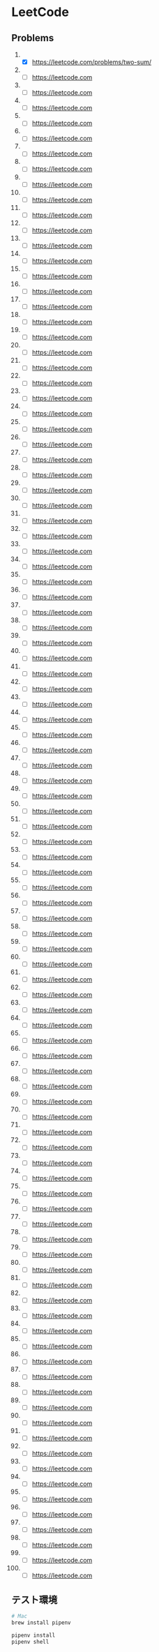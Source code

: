 # LeetCode

## Problems

1. 
    - [x] https://leetcode.com/problems/two-sum/
1. 
    - [ ] https://leetcode.com
1. 
    - [ ] https://leetcode.com
1. 
    - [ ] https://leetcode.com
1. 
    - [ ] https://leetcode.com
1. 
    - [ ] https://leetcode.com
1. 
    - [ ] https://leetcode.com
1. 
    - [ ] https://leetcode.com
1. 
    - [ ] https://leetcode.com
1. 
    - [ ] https://leetcode.com
1. 
    - [ ] https://leetcode.com
1. 
    - [ ] https://leetcode.com
1. 
    - [ ] https://leetcode.com
1. 
    - [ ] https://leetcode.com
1. 
    - [ ] https://leetcode.com
1. 
    - [ ] https://leetcode.com
1. 
    - [ ] https://leetcode.com
1. 
    - [ ] https://leetcode.com
1. 
    - [ ] https://leetcode.com
1. 
    - [ ] https://leetcode.com
1. 
    - [ ] https://leetcode.com
1. 
    - [ ] https://leetcode.com
1. 
    - [ ] https://leetcode.com
1. 
    - [ ] https://leetcode.com
1. 
    - [ ] https://leetcode.com
1. 
    - [ ] https://leetcode.com
1. 
    - [ ] https://leetcode.com
1. 
    - [ ] https://leetcode.com
1. 
    - [ ] https://leetcode.com
1. 
    - [ ] https://leetcode.com
1. 
    - [ ] https://leetcode.com
1. 
    - [ ] https://leetcode.com
1. 
    - [ ] https://leetcode.com
1. 
    - [ ] https://leetcode.com
1. 
    - [ ] https://leetcode.com
1. 
    - [ ] https://leetcode.com
1. 
    - [ ] https://leetcode.com
1. 
    - [ ] https://leetcode.com
1. 
    - [ ] https://leetcode.com
1. 
    - [ ] https://leetcode.com
1. 
    - [ ] https://leetcode.com
1. 
    - [ ] https://leetcode.com
1. 
    - [ ] https://leetcode.com
1. 
    - [ ] https://leetcode.com
1. 
    - [ ] https://leetcode.com
1. 
    - [ ] https://leetcode.com
1. 
    - [ ] https://leetcode.com
1. 
    - [ ] https://leetcode.com
1. 
    - [ ] https://leetcode.com
1. 
    - [ ] https://leetcode.com
1. 
    - [ ] https://leetcode.com
1. 
    - [ ] https://leetcode.com
1. 
    - [ ] https://leetcode.com
1. 
    - [ ] https://leetcode.com
1. 
    - [ ] https://leetcode.com
1. 
    - [ ] https://leetcode.com
1. 
    - [ ] https://leetcode.com
1. 
    - [ ] https://leetcode.com
1. 
    - [ ] https://leetcode.com
1. 
    - [ ] https://leetcode.com
1. 
    - [ ] https://leetcode.com
1. 
    - [ ] https://leetcode.com
1. 
    - [ ] https://leetcode.com
1. 
    - [ ] https://leetcode.com
1. 
    - [ ] https://leetcode.com
1. 
    - [ ] https://leetcode.com
1. 
    - [ ] https://leetcode.com
1. 
    - [ ] https://leetcode.com
1. 
    - [ ] https://leetcode.com
1. 
    - [ ] https://leetcode.com
1. 
    - [ ] https://leetcode.com
1. 
    - [ ] https://leetcode.com
1. 
    - [ ] https://leetcode.com
1. 
    - [ ] https://leetcode.com
1. 
    - [ ] https://leetcode.com
1. 
    - [ ] https://leetcode.com
1. 
    - [ ] https://leetcode.com
1. 
    - [ ] https://leetcode.com
1. 
    - [ ] https://leetcode.com
1. 
    - [ ] https://leetcode.com
1. 
    - [ ] https://leetcode.com
1. 
    - [ ] https://leetcode.com
1. 
    - [ ] https://leetcode.com
1. 
    - [ ] https://leetcode.com
1. 
    - [ ] https://leetcode.com
1. 
    - [ ] https://leetcode.com
1. 
    - [ ] https://leetcode.com
1. 
    - [ ] https://leetcode.com
1. 
    - [ ] https://leetcode.com
1. 
    - [ ] https://leetcode.com
1. 
    - [ ] https://leetcode.com
1. 
    - [ ] https://leetcode.com
1. 
    - [ ] https://leetcode.com
1. 
    - [ ] https://leetcode.com
1. 
    - [ ] https://leetcode.com
1. 
    - [ ] https://leetcode.com
1. 
    - [ ] https://leetcode.com
1. 
    - [ ] https://leetcode.com
1. 
    - [ ] https://leetcode.com
1. 
    - [ ] https://leetcode.com

## テスト環境

```sh
# Mac
brew install pipenv

pipenv install
pipenv shell
```

